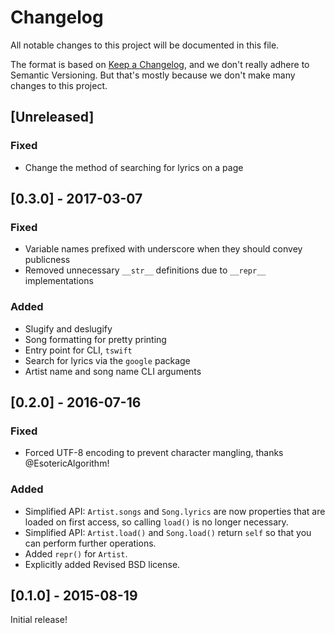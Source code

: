 Changelog
=========

All notable changes to this project will be documented in this file.

The format is based on [Keep a Changelog](http://keepachangelog.com/), and we
don't really adhere to Semantic Versioning. But that's mostly because we don't
make many changes to this project.

## [Unreleased]
### Fixed
- Change the method of searching for lyrics on a page

## [0.3.0] - 2017-03-07
### Fixed
- Variable names prefixed with underscore when they should convey publicness
- Removed unnecessary `__str__` definitions due to `__repr__` implementations

### Added
- Slugify and deslugify
- Song formatting for pretty printing
- Entry point for CLI, `tswift`
- Search for lyrics via the `google` package
- Artist name and song name CLI arguments

## [0.2.0] - 2016-07-16
### Fixed
- Forced UTF-8 encoding to prevent character mangling, thanks
  @EsotericAlgorithm!

### Added
- Simplified API: `Artist.songs` and `Song.lyrics` are now properties that are
  loaded on first access, so calling `load()` is no longer necessary.
- Simplified API: `Artist.load()` and `Song.load()` return `self` so that you
  can perform further operations.
- Added `repr()` for `Artist`.
- Explicitly added Revised BSD license.

## [0.1.0] - 2015-08-19

Initial release!
